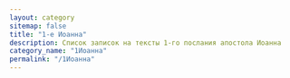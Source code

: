```yaml
---
layout: category
sitemap: false
title: "1-е Иоанна"
description: Список записок на тексты 1-го послания апостола Иоанна
category_name: "1Иоанна"
permalink: "/1Иоанна"
---
```

